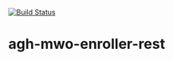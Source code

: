 [![Build Status](https://travis-ci.org/marcinmicek/agh-mwo-enroller-rest.svg?branch=master)](https://travis-ci.org/marcinmicek/agh-mwo-enroller-rest)
# agh-mwo-enroller-rest
